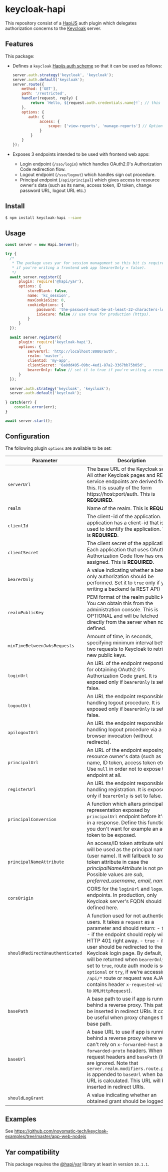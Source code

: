 # keycloak-hapi

This repository consist of a [HapiJS](https://hapijs.com/) auth plugin 
which delegates authorization concerns to the [Keycloak](https://www.keycloak.org/) server.

## Features

This package:

- Defines a `keycloak` [Hapijs auth scheme](https://hapijs.com/tutorials/auth) so that it can be used as follows:

  ```javascript
  server.auth.strategy('keycloak', 'keycloak');
  server.auth.default('keycloak');
  server.route({
      method: ['GET'],
      path: '/restricted',
      handler(request, reply) {
          return `Hello, ${request.auth.credentials.name}!`; // this will return user's full name.
      },
      options: {
         auth: {
              access: {
                  scope: ['view-reports', 'manage-reports'] // Optionally, these are required Keycloak roles for this endpoint.
              }
          }
      }
  });
  ```

- Exposes 3 endpoints intended to be used with frontend web apps:

  - Login endpoint (`/sso/login`) which handles OAuth2.0's Authorization Code redirection flow.
  - Logout endpoint (`/sso/logout`) which handles sign out procedure.
  - Principal endpoint (`/api/principal`) which gives access to resource owner's data (such as its name, access token, ID token, change password URL, logout URL etc.)

## Install

```bash
$ npm install keycloak-hapi --save
```

## Usage

```javascript
const server = new Hapi.Server();

try {
  /*
   * The package uses yar for session management so this bit is required 
   * if you're writing a frontend web app (bearerOnly = false).
   */
  await server.register({
      plugin: require('@hapi/yar'),
      options: {
          storeBlank: false,
          name: 'kc_session',
          maxCookieSize: 0,
          cookieOptions: {
              password: 'the-password-must-be-at-least-32-characters-long',
              isSecure: false // use true for production (https).
          }
      }
  });
  
  await server.register({
      plugin: require('keycloak-hapi'),
      options: {
          serverUrl: 'http://localhost:8080/auth',
          realm: 'master',
          clientId: 'my-app',
          clientSecret: '6a0dd495-09bc-4ed1-87a2-3367bb75b05d',
          bearerOnly: false // set it to true if you're writing a resource server (REST API).
      }
  });
  
  server.auth.strategy('keycloak', 'keycloak');
  server.auth.default('keycloak');
  
} catch(err) {
    console.error(err);
}

await server.start();
```

## Configuration

The following plugin `options` are available to be set:

Parameter | Description | Default
--- | --- | ---
`serverUrl` | The base URL of the Keycloak server. All other Keycloak pages and REST service endpoints are derived from this. It is usually of the form https://host:port/auth. This is **REQUIRED**. | 
`realm` | Name of the realm. This is **REQUIRED**. | 
`clientId` |  The client-id of the application. Each application has a client-id that is used to identify the application. This is **REQUIRED**. | 
`clientSecret` | The client secret of the application. Each application that uses OAuth's Authorization Code flow has one assigned. This is **REQUIRED**. | 
`bearerOnly` | A value indicating whether a bearer-only authorization should be performed. Set it to `true` only if you're writing a backend (a REST API) | `false`
`realmPublicKey` | PEM format of the realm public key. You can obtain this from the administration console. This is OPTIONAL and will be fetched directly from the server when not defined. | `undefined`
`minTimeBetweenJwksRequests` | Amount of time, in seconds, specifying minimum interval between two requests to Keycloak to retrieve new public keys. | `10`
`loginUrl` | An URL of the endpoint responsible for obtaining OAuth2.0's Authorization Code grant. It is exposed only if `bearerOnly` is set to false. | `/sso/login`
`logoutUrl` | An URL the endpoint responsible for handling logout procedure. It is exposed only if `bearerOnly` is set to false. | `/sso/logout` 
`apilogoutUrl` | An URL the endpoint responsible for handling logout procedure via a non-browser invocation (without redirects). | `/api/logout` 
`principalUrl` | An URL of the endpoint exposing resource owner's data (such as its name, ID token, access token etc.). Use `null` in order not to expose this endpoint at all. | `/api/principal`
`registerUrl` | An URL the endpoint responsible for handling registration. It is exposed only if `bearerOnly` is set to false. | `/sso/register` 
`principalConversion` | A function which alters principal representation exposed by `principalUrl` endpoint before it's sent in a response. Define this function if you don't want for example an access token to be exposed. | `undefined` (no conversion)
`principalNameAttribute` | An access/ID token attribute which will be used as the principal name (user name). It will fallback to *sub* token attribute in case the *principalNameAttribute* is not present. Possible values are *sub*, *preferred_username*, *email*, *name*. | `name`
`corsOrigin` | CORS for the `loginUrl` and `logoutUrl` endpoints. In production, only Keycloak server's FQDN should be defined here. | `['*']`
`shouldRedirectUnauthenticated` | A function used for not authenticated users. It takes a `request` as a parameter and should return: - `false` - if the endpoint should reply with an HTTP 401 right away. - `true` - if the user should be redirected to the Keycloak login page. By default, `401` will be returned when `bearerOnly` is set to `true`, route auth mode is set to `optional` or `try`, if we're accessing `/api/*` route or request was AJAX (it contains header `x-requested-with` set to `XMLHttpRequest`). |
`basePath` | A base path to use if app is running behind a reverse proxy. This path will be inserted in redirect URIs. It could be useful when proxy changes the base path.  | `undefined`
`baseUrl` | A base URL to use if app is running behind a reverse proxy where we can't rely on `x-forwarded-host` and `x-forwarded-proto` headers. When set, request headers and `basePath` (if set) are ignored. Note that `server.realm.modifiers.route.prefix` is appended to `baseUrl` when base URL is calculated. This URL will be inserted in redirect URIs. | `undefined`
`shouldLogGrant` | A value indicating whether an obtained grant should be logged. | `true`

## Examples

See https://github.com/novomatic-tech/keycloak-examples/tree/master/app-web-nodejs

## Yar compatibility

This package requires the [@hapi/yar](https://www.npmjs.com/package/@hapi/yar) library at least in version ``10.1.1``. 

